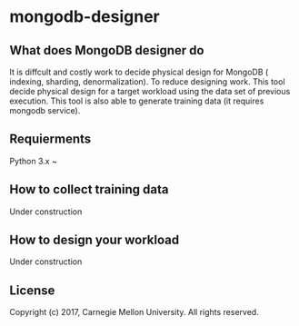 # mongodb-designer

## What does MongoDB designer do
It is diffcult and costly work to decide physical design for MongoDB ( indexing, sharding, denormalization). To reduce designing work. This tool decide physical design for a target workload using the data set of previous execution. This tool is also able to generate training data (it requires mongodb service).

## Requierments
Python 3.x ~


## How to collect training data
Under construction


## How to design your workload
Under construction

## License
Copyright (c) 2017, Carnegie Mellon University. All rights reserved.
